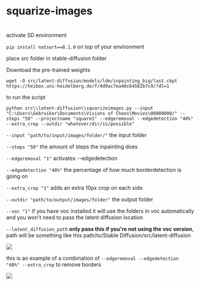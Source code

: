 # squarize-images

#

activate SD environment

```pip install natsort==8.1.0```  on top of your environment

place src folder in stable-diffusion folder

Download the pre-trained weights

```
wget -O src/latent-diffusion/models/ldm/inpainting_big/last.ckpt https://heibox.uni-heidelberg.de/f/4d9ac7ea40c64582b7c9/?dl=1
```
to run the script

```
python src\\latent-diffusion\\squarizeimages.py --input "C:\Users\Gebruiker\Documents\Visions of Chaos\Movies\00000000/" --steps "50" --projectname "square1" --edgeremoval --edgedetection "40%" --extra_crop --outdir "whatever/dir/is/possible"
```
```--input "path/to/input/images/folder/"``` the input folder

```--steps "50"``` the amount of steps the inpainting does

```--edgeremoval "1"``` activates --edgedetection

```--edgedetection "40%"``` the percentage of how much borderdetection is going on

```--extra_crop "1"``` adds an extra 10px crop on each side 

```--outdir "path/to/output/images/folder"``` the output folder

```--voc "1"``` if you have voc installed it will use the folders in voc automatically and you won't need to pass the latent diffusion location

```--latent_diffusion_path``` **only pass this if you're not using the voc version**, path will be something like this path/to/Stable Diffusion/src/latent-diffusion

![](demo.png)

this is an example of a combination of ```--edgeremoval --edgedetection "40%" --extra_crop``` to remove borders

![](demo2.png)
